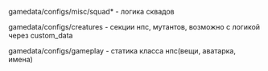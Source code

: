 gamedata/configs/misc/squad* - логика сквадов

gamedata/configs/creatures - секции нпс, мутантов, возможно с логикой через custom_data

gamedata/configs/gameplay - статика класса нпс(вещи, аватарка, имена)